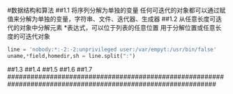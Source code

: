 #数据结构和算法
##1.1 将序列分解为单独的变量
任何可迭代的对象都可以通过赋值来分解为单独的变量，字符串、文件、迭代器、生成器
##1.2 从任意长度可迭代的对象中分解元素
*表达式，可以位于列表的任意位置
用于分解位置或任意长度的可迭代对象
```python
line = 'nobody:*:-2:-2:unprivileged user:/var/empyt:/usr/bin/false'
uname,*field,homedir,sh = line.split(":")

```
##1.3
##1.4
##1.5
##1.6
##1.7
##############################################################################################################